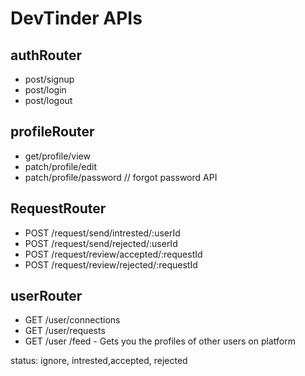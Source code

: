 # DevTinder APIs

## authRouter
- post/signup
- post/login
- post/logout

## profileRouter
- get/profile/view
- patch/profile/edit
- patch/profile/password // forgot password API

## RequestRouter
- POST /request/send/intrested/:userId
- POST /request/send/rejected/:userId
- POST /request/review/accepted/:requestId
- POST /request/review/rejected/:requestId

## userRouter
- GET /user/connections
- GET /user/requests
- GET /user /feed - Gets you the profiles of other users on platform

status: ignore, intrested,accepted, rejected